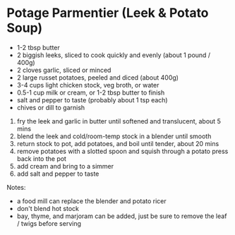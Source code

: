 # Potage Parmentier (Leek & Potato Soup)

* 1-2 tbsp butter
* 2 biggish leeks, sliced to cook quickly and evenly (about 1 pound / 400g)
* 2 cloves garlic, sliced or minced
* 2 large russet potatoes, peeled and diced (about 400g)
* 3-4 cups light chicken stock, veg broth, or water
* 0.5-1 cup milk or cream, or 1-2 tbsp butter to finish
* salt and pepper to taste (probably about 1 tsp each)
* chives or dill to garnish

1. fry the leek and garlic in butter until softened and translucent, about 5 mins
2. blend the leek and cold/room-temp stock in a blender until smooth
3. return stock to pot, add potatoes, and boil until tender, about 20 mins
4. remove potatoes with a slotted spoon and squish through a potato press back into the pot
5. add cream and bring to a simmer
6. add salt and pepper to taste

Notes:

* a food mill can replace the blender and potato ricer
* don't blend hot stock
* bay, thyme, and marjoram can be added, just be sure to remove the leaf / twigs before serving